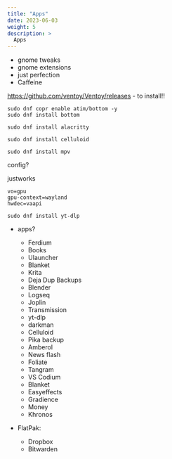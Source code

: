 ```yaml
---
title: "Apps"
date: 2023-06-03
weight: 5
description: >
  Apps
---
```


* gnome tweaks
* gnome extensions
* just perfection
* Caffeine

<https://github.com/ventoy/Ventoy/releases> - to install!!

```shell
sudo dnf copr enable atim/bottom -y
sudo dnf install bottom
```

```shell
sudo dnf install alacritty
```

```shell
sudo dnf install celluloid
```

```shell
sudo dnf install mpv
```

config?

justworks

```
vo=gpu
gpu-context=wayland
hwdec=vaapi
```

```shell
sudo dnf install yt-dlp
```

* apps?
  * Ferdium
  * Books
  * Ulauncher
  * Blanket
  * Krita
  * Deja Dup Backups
  * Blender
  * Logseq
  * Joplin
  * Transmission
  * yt-dlp
  * darkman
  * Celluloid
  * Pika backup
  * Amberol
  * News flash
  * Foliate
  * Tangram
  * VS Codium
  * Blanket
  * Easyeffects
  * Gradience
  * Money
  * Khronos

* FlatPak:
  * Dropbox
  * Bitwarden
